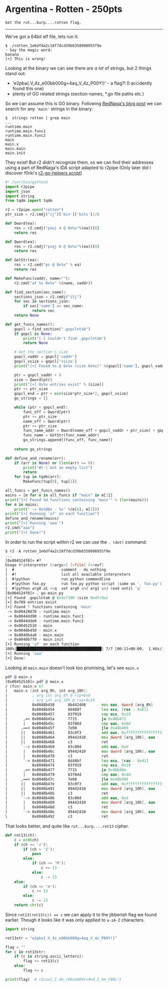 # Argentina - Rotten - 250pts
```
Get the rot...burp....rotten flag.
```
---

We've got a 64bit elf file, lets run it:
```
$ ./rotten_1e6df4a2c18f7dcd39b8358998955f9e 
- Say the magic word: 
banana
[+] This is wrong!
```

Looking at the binary we can see there are *a lot* of strings, but 2 things stand out:
- 'e2pba{.V_4z_e00bb000g=4aq_V_4z_P00Y!}' - a flag?! (I accidently found this one)
- plenty of GO related strings (section names, *.go file paths etc.) 

So we can assume this is GO binary.
Following [RedNaga's blog post](https://rednaga.io/2016/09/21/reversing_go_binaries_like_a_pro/)
we can search for any `'main'` strings in the binary:

```
$  strings rotten | grep main
...
runtime.main
runtime.main.func1
runtime.main.func2
main
main.x
main.main
main.init
```
They exist! But r2 didn't recognize them, so we can find their addresses using a part of RedNaga's IDA script adapted to r2pipe (Only later did I discover f0rki's [r2-go-helpers script](https://github.com/f0rki/r2-go-helpers))


```python
#! /usr/bin/python3
import r2pipe
import json
import string
from tqdm import tqdm

r2 = r2pipe.open("rotten")
ptr_size = r2.cmdj("ij")['bin']['bits']//8

def Dword(ea):
    res = r2.cmdj("pxwj 4 @ 0x%x"%(ea))[0]
    return res

def Qword(ea):
    res = r2.cmdj("pxqj 8 @ 0x%x"%(ea))[0]
    return res

def GetStr(ea):
    res = r2.cmd("ps @ 0x%x" % ea)
    return res

def MakeFunc(vaddr, name=""):
    r2.cmd("af %s 0x%x" %(name, vaddr))

def find_section(sec_name):
    sections_json = r2.cmdj("iSj")
    for sec in sections_json:
        if sec['name'] == sec_name:
            return sec
    return None

def get_funcs_names():
    gopcl = find_section(".gopclntab")
    if gopcl is None:
        print("[-] Couldn't find .gopclntab")
        return None

    # Get the section's size
    gopcl_vaddr = gopcl['vaddr']
    gopcl_vsize = gopcl['vsize']
    print("[+] Found %s @ 0x%x (size 0x%x)" %(gopcl['name'], gopcl_vaddr, gopcl_vsize))

    ptr = gopcl_vaddr + 8
    size = Qword(ptr)
    print("[+] 0x%x entries exist" % (size))
    ptr += ptr_size
    gopcl_end = ptr + min(size*ptr_size*2, gopcl_vsize) 
    go_strings = []

    while (ptr < gopcl_end):
        func_off = Qword(ptr)
        ptr += ptr_size
        name_off = Qword(ptr)
        ptr += ptr_size
        func_name_addr = Dword(name_off + gopcl_vaddr + ptr_size) + gopcl_vaddr
        func_name = GetStr(func_name_addr)
        go_strings.append((func_off, func_name))
    
    return go_strings

def define_and_rename(arr):
    if (arr is None) or (len(arr) == 0):
        print("#[-] Got an empty list")
        return
    for tup in tqdm(arr):
        MakeFunc(tup[0], tup[1])

all_funcs = get_funcs_names()
mains = [m for m in all_funcs if "main" in m[1]]
print("[+] Found %d functions containing 'main'" % (len(mains)))
for m in mains:
    print(" -> 0x%08x - %s" %(m[0], m[1]))
print("[+] Running 'af' on each function")
define_and_rename(mains)
print("[+] Running 'aaa'")
r2.cmd("aaa")
print("[+] Done!")
```

In order to run the script within r2 we can use the ```. (dot)``` command:

```asm
$ r2 -A rotten_1e6df4a2c18f7dcd39b8358998955f9e
...
[0x004524f0]> #?
Usage #!interpreter [<args>] [<file] [<<eof]
|  #                     comment - do nothing
|  #!                    list all available interpreters
|  #!python              run python commandline
|  #!python foo.py       run foo.py python script (same as '. foo.py')
|  #!python arg0 a1 <<q  set arg0 and arg1 and read until 'q'
[0x004524f0]> . go-main.py
[+] Found .gopclntab @ 0x4cf100 (size 0x4fc9a)
[+] 0x709 entries exist
[+] Found 7 functions containing 'main'
 -> 0x00428870 - runtime.main
 -> 0x0044dd90 - runtime.main.func1
 -> 0x0044dde0 - runtime.main.func2
 -> 0x00452510 - main
 -> 0x0048b450 - main.x
 -> 0x0048b4a0 - main.main
 -> 0x0048b7f0 - main.init
[+] Running 'af' on each function
100%|██████████████████████████████████████| 7/7 [00:11<00:00,  1.66s/it]
[+] Running 'aaa'
[+] Done!

```

Looking at `main.main` doesn't look too promising, let's see `main.x`

```asm
pdf @ main.x
[0x00452510]> pdf @ main.x
/ (fcn) main.x 67
|   main.x (int arg_8h, int arg_10h);
|           ; arg int arg_8h @ rsp+0x8
|           ; arg int arg_10h @ rsp+0x10
|           0x0048b450      8b442408       mov eax, dword [arg_8h]     ; [0x8:4]=-1 ; 8
|           0x0048b454      8d489f         lea ecx, [rax - 0x61]
|           0x0048b457      83f919         cmp ecx, 0x19               ; 25
|       ,=< 0x0048b45a      7715           ja 0x48b471
|       |   0x0048b45c      83f86d         cmp eax, 0x6d               ; 'm' ; 109
|      ,==< 0x0048b45f      7e08           jle 0x48b469
|      ||   0x0048b461      83c0f3         add eax, 0xfffffffffffffff3
|      ||   0x0048b464      89442410       mov dword [arg_10h], eax
|      ||   0x0048b468      c3             ret
|      `--> 0x0048b469      83c00d         add eax, 0xd
|       |   0x0048b46c      89442410       mov dword [arg_10h], eax
|       |   0x0048b470      c3             ret
|       `-> 0x0048b471      8d48bf         lea ecx, [rax - 0x41]
|           0x0048b474      83f919         cmp ecx, 0x19               ; 25
|       ,=< 0x0048b477      7715           ja 0x48b48e
|       |   0x0048b479      83f84d         cmp eax, 0x4d               ; 'M' ; 77
|      ,==< 0x0048b47c      7e08           jle 0x48b486
|      ||   0x0048b47e      83c0f3         add eax, 0xfffffffffffffff3
|      ||   0x0048b481      89442410       mov dword [arg_10h], eax
|      ||   0x0048b485      c3             ret
|      `--> 0x0048b486      83c00d         add eax, 0xd
|       |   0x0048b489      89442410       mov dword [arg_10h], eax
|       |   0x0048b48d      c3             ret
|       `-> 0x0048b48e      89442410       mov dword [arg_10h], eax
\           0x0048b492      c3             ret

```

That looks better, and quite like `rot...burp....rot13` cipher.

```python
def rot13(ch):
    c = ord(ch)
    if (ch <= 'z'):
        if (ch > 'Z'):
            pass
        else:
            if (ch <= 'M'):
                c += 13
            else:
                c -= 13
    else:
        if (ch <= 'm'):
            c += 13
        else:
            c -= 13
    return chr(c)
```

Since `rot13(rot13(c)) == c` we can apply it to the jibberish flag we found earlier. Though it looks like it was only applied to `a-zA-Z` characters. 

```python
import string

rot13str = "e2pba{.V_4z_e00bb000g=4aq_V_4z_P00Y!}"

flag = ""
for c in rot13str:
    if (c in string.ascii_letters):
        flag += rot13(c)
    else:
        flag += c

print(flag)  # r2con{.I_4m_r00oo000t=4nd_I_4m_C00L!}
```

